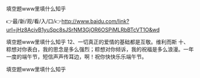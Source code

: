 填空题www里填什么知乎

👉最/新/观/看/入/口/👉http://www.baidu.com/link?url=jHz8AcivB1yuSpc8sJSrNM3GjOR6OSPiMLRbBTcVT1O&wd

填空题www里填什么知乎	12、一切真正的爱情的基础都是互敬。维利而斯
	十、粽想对你表白，我的思念是多么强烈；粽想对你倾诉，我的祝福是多么浪漫。一年一度的端午节，短信声声传耳边，啊！祝你快快乐乐端午节。


填空题www里填什么知乎
